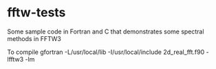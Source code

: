 fftw-tests
==========

Some sample code in Fortran and C that demonstrates some spectral methods in FFTW3

To compile
gfortran -L/usr/local/lib -I/usr/local/include 2d_real_fft.f90 -lfftw3 -lm

